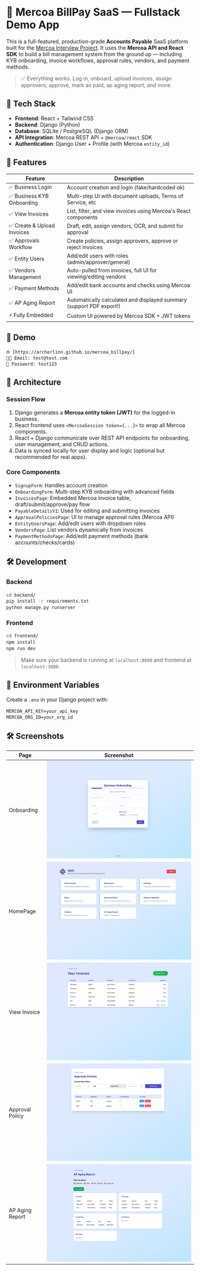 # 💸 Mercoa BillPay SaaS — Fullstack Demo App

This is a full-featured, production-grade **Accounts Payable** SaaS platform built for the [Mercoa Interview Project](https://www.mercoa.com/). It uses the **Mercoa API and React SDK** to build a bill management system from the ground up — including KYB onboarding, invoice workflows, approval rules, vendors, and payment methods.

> ✅ Everything works. Log in, onboard, upload invoices, assign approvers, approve, mark as paid, ap aging report, and more.

## 🔧 Tech Stack

- **Frontend**: React + Tailwind CSS
- **Backend**: Django (Python)
- **Database**: SQLite / PostgreSQL (Django ORM)
- **API Integration**: Mercoa REST API + `@mercoa/react` SDK
- **Authentication**: Django User + Profile (with Mercoa `entity_id`)

## 🌟 Features

| Feature | Description |
|--------|-------------|
| ✅ Business Login | Account creation and login (fake/hardcoded ok) |
| ✅ Business KYB Onboarding | Multi-step UI with document uploads, Terms of Service, etc |
| ✅ View Invoices | List, filter, and view invoices using Mercoa's React components |
| ✅ Create & Upload Invoices | Draft, edit, assign vendors, OCR, and submit for approval |
| ✅ Approvals Workflow | Create policies, assign approvers, approve or reject invoices |
| ✅ Entity Users | Add/edit users with roles (admin/approver/general) |
| ✅ Vendors Management | Auto-pulled from invoices, full UI for viewing/editing vendors |
| ✅ Payment Methods | Add/edit bank accounts and checks using Mercoa UI |
| ✅ AP Aging Report | Automatically calculated and displayed summary (support PDF export!) |
| ⚡ Fully Embedded | Custom UI powered by Mercoa SDK + JWT tokens |

## 🧲 Demo

```
🌐 [https://archerlinn.github.io/mercoa_billpay/]
🧑‍💼 Email: test@test.com
🔐 Password: test123
```

## 🧠 Architecture

### Session Flow

1. Django generates a **Mercoa entity token (JWT)** for the logged-in business.
2. React frontend uses `<MercoaSession token={...}>` to wrap all Mercoa components.
3. React + Django communicate over REST API endpoints for onboarding, user management, and CRUD actions.
4. Data is synced locally for user display and logic (optional but recommended for real apps).

### Core Components

- `SignupForm`: Handles account creation
- `OnboardingForm`: Multi-step KYB onboarding with advanced fields
- `InvoicesPage`: Embedded Mercoa invoice table, draft/submit/approve/pay flow
- `PayableDetailsV1`: Used for editing and submitting invoices
- `ApprovalPoliciesPage`: UI to manage approval rules (Mercoa API)
- `EntityUsersPage`: Add/edit users with dropdown roles
- `VendorsPage`: List vendors dynamically from invoices
- `PaymentMethodsPage`: Add/edit payment methods (bank accounts/checks/cards)

## 🛠️ Development

### Backend

```bash
cd backend/
pip install -r requirements.txt
python manage.py runserver
```

### Frontend

```bash
cd frontend/
npm install
npm run dev
```

> Make sure your backend is running at `localhost:8000` and frontend at `localhost:3000`.

## 🏦 Environment Variables

Create a `.env` in your Django project with:

```env
MERCOA_API_KEY=your_api_key
MERCOA_ORG_ID=your_org_id
```

## 🛠️ Screenshots

| Page | Screenshot |
|------|------------|
| Onboarding | ![Onboarding](screenshots/onboarding.png) |
| HomePage | ![HomePage](screenshots/home.png) |
| View Invoice | ![View Invoice](screenshots/invoice.png) |
| Approval Policy | ![Approval Policy](screenshots/approvals.png) |
| AP Aging Report | ![Aging Report](screenshots/ap-aging.png) |